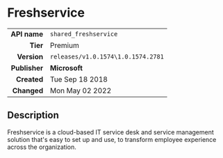 # Freshservice
| | |
|-:|-|
|**API name**|`shared_freshservice`|
|**Tier**|Premium|
|**Version**|`releases/v1.0.1574\1.0.1574.2781`|
|**Publisher**|**Microsoft**|
|**Created**|Tue Sep 18 2018|
|**Changed**|Mon May 02 2022|

## Description
Freshservice is a cloud-based IT service desk and service management solution that's easy to set up and use, to transform employee experience across the organization.
